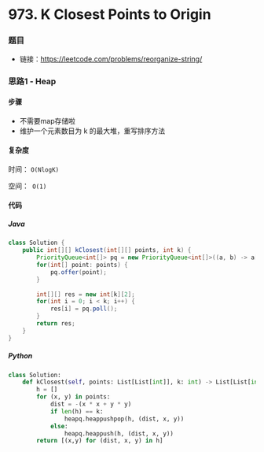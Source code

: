 # 973. K Closest Points to Origin

### 题目

- 链接：https://leetcode.com/problems/reorganize-string/



### 思路1 - Heap

#### 步骤

- 不需要map存储啦
- 维护一个元素数目为 k 的最大堆，重写排序方法



#### 复杂度

时间： `O(NlogK)`

空间：` O(1)`



#### 代码

##### Java

```java
class Solution {
    public int[][] kClosest(int[][] points, int k) {
        PriorityQueue<int[]> pq = new PriorityQueue<int[]>((a, b) -> a[0] * a[0] + a[1] * a[1] - b[0] * b[0] - b[1] * b[1]);
        for(int[] point: points) {
            pq.offer(point);
        }
        
        int[][] res = new int[k][2];
        for(int i = 0; i < k; i++) {
            res[i] = pq.poll();
        }
        return res;
    }
}
```



##### Python

```python
class Solution:
    def kClosest(self, points: List[List[int]], k: int) -> List[List[int]]:
        h = []
        for (x, y) in points:
            dist = -(x * x + y * y)
            if len(h) == k:
                heapq.heappushpop(h, (dist, x, y))
            else:
                heapq.heappush(h, (dist, x, y))
        return [(x,y) for (dist, x, y) in h]
```

